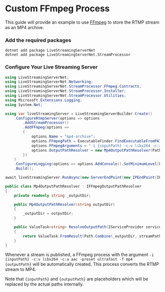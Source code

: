 # Custom FFmpeg Process

This guide will provide an example to use [FFmpeg](https://ffmpeg.org/) to store the RTMP stream as an MP4 archive.

### Add the required packages

```
dotnet add package LiveStreamingServerNet
dotnet add package LiveStreamingServerNet.StreamProcessor
```

### Configure Your Live Streaming Server

```cs linenums="1"
using LiveStreamingServerNet;
using LiveStreamingServerNet.Networking;
using LiveStreamingServerNet.StreamProcessor.FFmpeg.Contracts;
using LiveStreamingServerNet.StreamProcessor.Installer;
using LiveStreamingServerNet.StreamProcessor.Utilities;
using Microsoft.Extensions.Logging;
using System.Net;

using var liveStreamingServer = LiveStreamingServerBuilder.Create()
    .ConfigureRtmpServer(options => options
        .AddStreamProcessor()
        .AddFFmpeg(options =>
        {
            options.Name = "mp4-archive";
            options.FFmpegPath = ExecutableFinder.FindExecutableFromPATH("ffmpeg")!;
            options.FFmpegArguments = "-i {inputPath} -c:v libx264 -c:a aac -preset ultrafast -f mp4 {outputPath}";
            options.OutputPathResolver = new Mp4OutputPathResolver(Path.Combine(Directory.GetCurrentDirectory(), "mp4-archive"));
        })
    )
    .ConfigureLogging(options => options.AddConsole().SetMinimumLevel(LogLevel.Debug))
    .Build();

await liveStreamingServer.RunAsync(new ServerEndPoint(new IPEndPoint(IPAddress.Any, 1935), false));

public class Mp4OutputPathResolver : IFFmpegOutputPathResolver
{
    private readonly string _outputDir;

    public Mp4OutputPathResolver(string outputDir)
    {
        _outputDir = outputDir;
    }

    public ValueTask<string> ResolveOutputPath(IServiceProvider services, Guid contextIdentifier, string streamPath, IReadOnlyDictionary<string, string> streamArguments)
    {
        return ValueTask.FromResult(Path.Combine(_outputDir, streamPath.Trim('/'), "output.mp4"));
    }
}
```

Whenever a stream is published, a FFmpeg process with the argument `-i {inputPath} -c:v libx264 -c:a aac -preset ultrafast -f mp4 {outputPath}` will be automatically created. This process converts the RTMP stream to MP4.

Note that `{inputPath}` and `{outputPath}` are placeholders which will be replaced by the actual paths internally.
